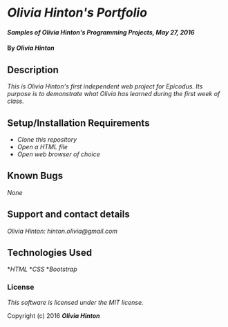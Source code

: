 # _Olivia Hinton's Portfolio_

#### _Samples of Olivia Hinton's Programming Projects, May 27, 2016_

#### By _**Olivia Hinton**_

## Description

_This is Olivia Hinton's first independent web project for Epicodus. Its purpose is to demonstrate what Olivia has learned during the first week of class._

## Setup/Installation Requirements

* _Clone this repository_
* _Open a HTML file_
* _Open web browser of choice_

## Known Bugs

_None_

## Support and contact details

_Olivia Hinton: hinton.olivia@gmail.com_

## Technologies Used

*_HTML_
*_CSS_
*_Bootstrap_

### License

*This software is licensed under the MIT license.*

Copyright (c) 2016 **_Olivia Hinton_**
